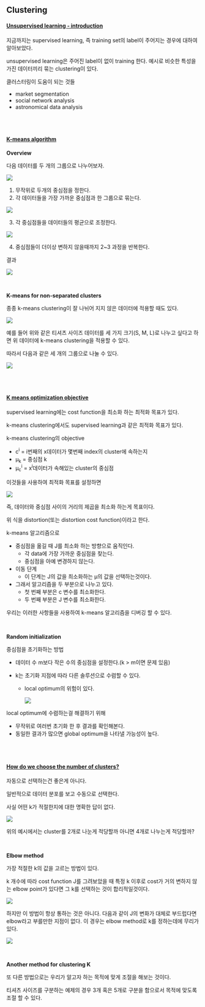 ## Clustering

#### <u>Unsupervised learning - introduction</u>

지금까지는 supervised learning, 즉 training set의 label이 주어지는 경우에 대하여 알아보았다.

 unsupervised learning은 주어진 label이 없이 training 한다. 예시로 비슷한 특성을 가진 데이터끼리 묶는 clustering이 있다.

클러스터링이 도움이 되는 것들

- market segmentation
- social network analysis
- astronomical data analysis

<br>

<br>

#### <u>K-means algorithm</u>

<b>Overview</b>

다음 데이터를 두 개의 그룹으로 나누어보자.

![](http://www.holehouse.org/mlclass/13_Clustering_files/Image.png)

1. 무작위로 두개의 중심점을 정한다.
2. 각 데이터들을 가장 가까운 중심점과 한 그룹으로 묶는다.

![](http://www.holehouse.org/mlclass/13_Clustering_files/Image%20[1].png)

3. 각 중심점들을 데이터들의 평균으로 조정한다.

![](http://www.holehouse.org/mlclass/13_Clustering_files/Image%20[2].png)

4. 중심점들이 더이상 변하지 않을때까지 2~3 과정을 반복한다.

결과

![](https://t1.daumcdn.net/cfile/tistory/236DCB4C57B3190422)

<br>

<b>K-means for non-separated clusters</b>

종종 k-means clustering이 잘 나뉘어 지지 않은 데이터에 적용할 때도 있다.

![](http://www.holehouse.org/mlclass/13_Clustering_files/Image%20[5].png)

예를 들어 위와 같은 티셔츠 사이즈 데이터를 세 가지 크기(S, M, L)로 나누고 싶다고 하면 위 데이터에 k-means clustering을 적용할 수 있다.

따라서 다음과 같은 세 개의 그룹으로 나눌 수 있다.

![](http://www.holehouse.org/mlclass/13_Clustering_files/Image%20[6].png)

<br>

<br>

#### <u>K means optimization objective</u>

supervised learning에는 cost function을 최소화 하는 최적화 목표가 있다.

k-means clustering에서도 supervised learning과 같은 최적화 목표가 있다.

k-means clustering의 objective

- c<sup>i</sup> = i번째의 x데이터가 몇번째 index의 cluster에 속하는지
- μ<sub>k</sub> = 중심점 k
- μ<sub>c</sub><sup>i</sup> = x<sup>i</sup>데이터가 속해있는 cluster의 중심점

이것들을 사용하여 최적화 목표를 설정하면

![](http://www.holehouse.org/mlclass/13_Clustering_files/Image%20[7].png)

즉, 데이터와 중심점 사이의 거리의 제곱을 최소화 하는게 목표이다.

위 식을 distortion(또는 distortion cost function)이라고 한다.

k-means 알고리즘으로

- 중심점을 옮길 때 J를 최소화 하는 방향으로 움직인다.
  - 각 data에 가장 가까운 중심점을 찾는다.
  - 중심점을 아예 변경하지 않는다.
- 이동 단계
  - 이 단계는 J의 값을 최소화하는 μ의 값을 선택하는것이다.
- 그래서 알고리즘을 두 부분으로 나누고 있다.
  - 첫 번째 부분은 c 변수를 최소화한다.
  - 두 번째 부분은 J 변수를 최소화한다.

우리는 이러한 사항들을 사용하여 k-means 알고리즘을 디버깅 할 수 있다.

<br>

<b>Random initialization</b>

중심점을 초기화하는 방법

- 데이터 수 m보다 작은 수의 중심점을 설정한다.(k > m이면 문제 있음)

- k는 초기화 지점에 따라 다른 솔루션으로 수렴할 수 있다.

  - local optimum의 위험이 있다.

    ![](http://www.holehouse.org/mlclass/13_Clustering_files/Image%20[10].png)

local optimum에 수렴하는걸 해결하기 위해

- 무작위로 여러번 초기화 한 후 결과를 확인해본다.
- 동일한 결과가 많으면 global optimum을 나타낼 가능성이 높다.

<br>

<br>

#### <u>How do we choose the number of clusters?</u>

자동으로 선택하는건 좋은게 아니다.

일반적으로 데이터 분포를 보고 수동으로 선택한다.

사실 어떤 k가 적절한지에 대한 명확한 답이 없다.

![](https://wikidocs.net/images/page/4694/uns501.PNG)

위의 예시에서는 cluster를 2개로 나눈게 적당할까 아니면 4개로 나누는게 적당할까?

<br>

<b>Elbow method</b>

가장 적절한 k의 값을 고르는 방법이 있다.

k 개수에 따라 cost function J를 그려보았을 때 특정 k 이후로 cost가 거의 변하지 않는 elbow point가 있다면 그 k를 선택하는 것이 합리적일것이다.

![](https://wikidocs.net/images/page/4694/uns502.PNG)

하지만 이 방법이 항상 통하는 것은 아니다. 다음과 같이 J의 변화가 대체로 부드럽다면 elbow라고 부를만한 지점이 없다. 이 경우는 elbow method로 k를 정하는데에 무리가 있다.

![](https://wikidocs.net/images/page/4694/uns503.PNG)

<br>

<b>Another method for clustering K</b>

또 다른 방법으로는 우리가 알고자 하는 목적에 맞게 조절을 해보는 것이다.

티셔츠 사이즈를 구분하는 예제의 경우 3개 혹은 5개로 구분을 함으로서 목적에 맞도록 조절 할 수 있다.